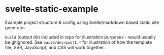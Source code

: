 svelte-static-example
===

Example project structure & config using Svelte/markdown based static site generator.

`build` (output dir) included in repo for illustration purposes - would usually be gitignored.  See `build/dev/post1.*` for illustration of how the template file, SSR, JavaScript, and CSS will work together.

